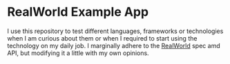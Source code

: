 # RealWorld Example App

I use this repository to test different languages, frameworks or technologies when I am curious about them or when I required to start using the technology on my daily job.
I marginally adhere to the [RealWorld](https://github.com/gothinkster/realworld) spec amd API, but modifying it a little with my own opinions.
